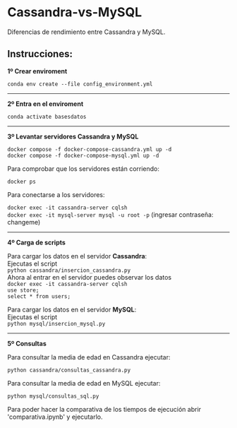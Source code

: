 # Cassandra-vs-MySQL
Diferencias de rendimiento entre Cassandra y MySQL.


## Instrucciones:

**1º Crear enviroment**   

`conda env create --file config_environment.yml`

---

**2º Entra en el enviroment**   

`conda activate basesdatos`

---

**3º Levantar servidores Cassandra y MySQL**

`docker compose -f docker-compose-cassandra.yml up -d`   
`docker compose -f docker-compose-mysql.yml up -d`

Para comprobar que los servidores están corriendo:  

`docker ps`

Para conectarse a los servidores:

`docker exec -it cassandra-server cqlsh`     
`docker exec -it mysql-server mysql -u root -p` (ingresar contraseña: changeme)

---

**4º Carga de scripts**

Para cargar los datos en el servidor **Cassandra**:  
Ejecutas el script    
`python cassandra/insercion_cassandra.py`  
Ahora al entrar en el servidor puedes observar los datos  
`docker exec -it cassandra-server cqlsh`       
`use store;`  
`select * from users;`

Para cargar los datos en el servidor **MySQL**:  
Ejecutas el script    
`python mysql/insercion_mysql.py`

---

**5º Consultas**

Para consultar la media de edad en Cassandra ejecutar:

`python cassandra/consultas_cassandra.py`

Para consultar la media de edad en MySQL ejecutar:

`python mysql/consultas_sql.py`

Para poder hacer la comparativa de los tiempos de ejecución abrir 'comparativa.ipynb' y ejecutarlo. 

